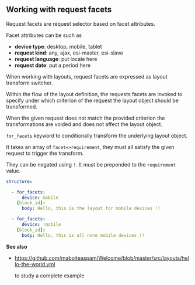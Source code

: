 ## Working with request facets

Request facets are request selector based on facet attributes.

Facet attributes can be such as

- __device type__: desktop, mobile, tablet
- __request kind__: any, ajax, esi-master, esi-slave
- __request language__: put locale here
- __request date__: put a period here

When working with layouts, request facets
are expressed as layout transform switcher.

Within the flow of the layout definition,
the requests facets are invoked to specify
under which criterion of the request
the layout object should be transformed.

When the given request
does not match the provided criterion
the transformations are voided
and does not affect the layout object.


`for_facets` keyword to conditionally transform the underlying layout object.

It takes an array of `facet=>requirement`,
they must all satisfy the given request to trigger the transform.

They can be negated using `!`.
It must be prepended to the `requirement` value.

```yml
structure:

  - for_facets:
      device: mobile
    [block_id]:
      body: Hello, this is the layout for mobile devices !!

  - for_facets:
      device: !mobile
    [block_id]:
      body: Hello, this is all none mobile devices !!
```

__See also__
- https://github.com/maboiteaspam/Welcome/blob/master/src/layouts/hello-the-world.yml

    to study a complete example
